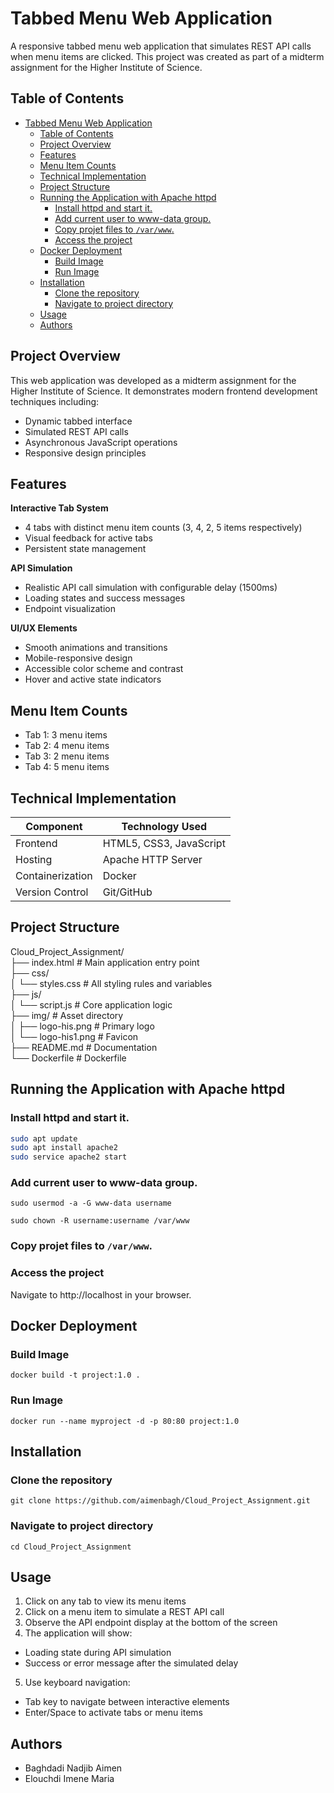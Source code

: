 # Tabbed Menu Web Application

A responsive tabbed menu web application that simulates REST API calls when menu items are clicked. This project was created as part of a midterm assignment for the Higher Institute of Science.

## Table of Contents

- [Tabbed Menu Web Application](#tabbed-menu-web-application)
  - [Table of Contents](#table-of-contents)
  - [Project Overview](#project-overview)
  - [Features](#features)
  - [Menu Item Counts](#menu-item-counts)
  - [Technical Implementation](#technical-implementation)
  - [Project Structure](#project-structure)
  - [Running the Application with Apache httpd](#running-the-application-with-apache-httpd)
    - [Install httpd and start it.](#install-httpd-and-start-it)
    - [Add current user to www-data group.](#add-current-user-to-www-data-group)
    - [Copy projet files to `/var/www`.](#copy-projet-files-to-varwww)
    - [Access the project](#access-the-project)
  - [Docker Deployment](#docker-deployment)
    - [Build Image](#build-image)
    - [Run Image](#run-image)
  - [Installation](#installation)
    - [Clone the repository ](#clone-the-repository-)
    - [Navigate to project directory](#navigate-to-project-directory)
  - [Usage](#usage)
  - [Authors](#authors)

## Project Overview

This web application was developed as a midterm assignment for the Higher Institute of Science. It demonstrates modern frontend development techniques including:

- Dynamic tabbed interface
- Simulated REST API calls
- Asynchronous JavaScript operations
- Responsive design principles

## Features

 **Interactive Tab System**  
- 4 tabs with distinct menu item counts (3, 4, 2, 5 items respectively)
- Visual feedback for active tabs
- Persistent state management

 **API Simulation**  
- Realistic API call simulation with configurable delay (1500ms)
- Loading states and success messages
- Endpoint visualization

 **UI/UX Elements**  
- Smooth animations and transitions
- Mobile-responsive design
- Accessible color scheme and contrast
- Hover and active state indicators

## Menu Item Counts

- Tab 1: 3 menu items
- Tab 2: 4 menu items
- Tab 3: 2 menu items
- Tab 4: 5 menu items

## Technical Implementation

| Component        | Technology Used         |
|------------------|-------------------------|
| Frontend         | HTML5, CSS3, JavaScript |
| Hosting          | Apache HTTP Server      |
| Containerization | Docker                  |
| Version Control  | Git/GitHub              |

## Project Structure

Cloud_Project_Assignment/ <br/>
├── index.html         # Main application entry point <br/>
├── css/ <br/>
│   └── styles.css     # All styling rules and variables <br/>
├── js/ <br/>
│   └── script.js      # Core application logic <br/>
├── img/               # Asset directory <br/>
│   ├── logo-his.png   # Primary logo <br/>
│   └── logo-his1.png  # Favicon <br/>
├── README.md          # Documentation <br/>
└── Dockerfile          # Dockerfile <br/>

## Running the Application with Apache httpd
### Install httpd and start it.
```bash
sudo apt update 
sudo apt install apache2
sudo service apache2 start
```
### Add current user to www-data group.
``` sudo usermod -a -G www-data username ```

``` sudo chown -R username:username /var/www ```

### Copy projet files to `/var/www`.

### Access the project

Navigate to http://localhost in your browser.

## Docker Deployment

### Build Image
```docker build -t project:1.0 .```

### Run Image
```docker run --name myproject -d -p 80:80 project:1.0```

## Installation

### Clone the repository <br/> 
```git clone https://github.com/aimenbagh/Cloud_Project_Assignment.git ```<br/>
### Navigate to project directory<br/> 
```cd Cloud_Project_Assignment```  

## Usage

1. Click on any tab to view its menu items<br/>
2. Click on a menu item to simulate a REST API call<br/>
3. Observe the API endpoint display at the bottom of the screen<br/>
4. The application will show:<br/>
- Loading state during API simulation<br/>
- Success or error message after the simulated delay<br/>
5. Use keyboard navigation:<br/>
- Tab key to navigate between interactive elements<br/>
- Enter/Space to activate tabs or menu items<br/>

## Authors

- Baghdadi Nadjib Aimen 
- Elouchdi Imene Maria 